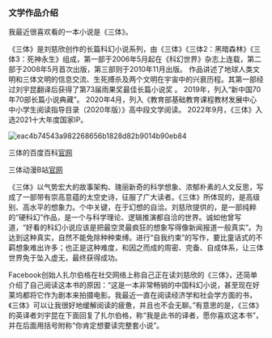 ### 文学作品介绍

我最近很喜欢看的一本小说是《三体》。

《三体》是刘慈欣创作的长篇科幻小说系列，由《三体》《三体2：黑暗森林》《三体3：死神永生》组成，第一部于2006年5月起在《科幻世界》杂志上连载，第二部于2008年5月首次出版，第三部则于2010年11月出版。
作品讲述了地球人类文明和三体文明的信息交流、生死搏杀及两个文明在宇宙中的兴衰历程。其第一部经过刘宇昆翻译后获得了第73届雨果奖最佳长篇小说奖 。
2019年，列入“新中国70年70部长篇小说典藏”。
2020年4月，列入《教育部基础教育课程教材发展中心 中小学生阅读指导目录（2020年版）》高中段文学阅读。 
2022年9月，《三体》入选2021十大年度国家IP。

<img src="C:\Users\10560\Desktop\202102539  李阳\tu\eac4b74543a982268656b1828d82b9014b90eb84.jpg" alt="eac4b74543a982268656b1828d82b9014b90eb84"  />

三体的百度百科[官网](https://baike.baidu.com/item/%E4%B8%89%E4%BD%93/5739303)

三体动漫B站[官网](https://www.bilibili.com/bangumi/play/ss26257)

《三体》以气势宏大的故事架构、瑰丽新奇的科学想象、浓郁朴素的人文反思，写成了一部带有崇高意蕴的太空史诗，征服了广大读者。《三体》所体现的，是高级别、高水平的想象力。个中关键，在于幻想的自洽。刘慈欣提供的，是一部纯粹的“硬科幻”作品，是一个与科学理论、逻辑推演都自洽的世界。诚如他曾写道，“好看的科幻小说应该是把最空灵最疯狂的想象写得像新闻报道一般真实”。为达到这种真实，自然不能免除种种束缚。进行“自我约束”的写作，要比童话式的不羁想象难出许多；也正是这种难度，和因之而成的周密、完备、自成体系，让三体世界免于坠入虚无，最终获得成功。

Facebook创始人扎尔伯格在社交网络上称自己正在读刘慈欣的《三体》，还简单介绍了自己阅读这本书的原因：“这是一本非常畅销的中国科幻小说，甚至现在好莱坞都将它作为剧本来拍摄电影。我最近一直在阅读经济学和社会学方面的书，《三体》可以让我很好地缓解阅读的疲惫，并且也不会无聊。”有意思的是，《三体》的英译者刘宇昆在下面回复了扎尔伯格，称“我是此书的译者，愿你喜欢这本书”，并在后面用括号附称“你肯定想要读完整套小说”。